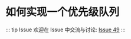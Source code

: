 # 如何实现一个优先级队列



::: tip Issue 
 欢迎在 Issue 中交流与讨论: [Issue 49](https://github.com/shfshanyue/Daily-Question/issues/49) 
:::



